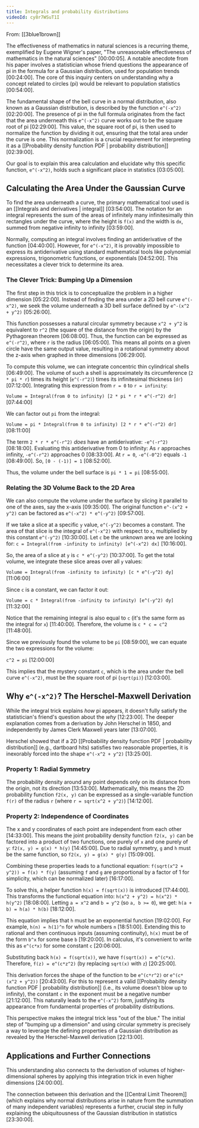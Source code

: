 ```yaml
---
title: Integrals and probability distributions
videoId: cy8r7WSuT1I
---
```


From: [[3blue1brown]] <br/> 

The effectiveness of mathematics in natural sciences is a recurring theme, exemplified by Eugene Wigner's paper, "The unreasonable effectiveness of mathematics in the natural sciences" <a class="yt-timestamp" data-t="00:00:05">[00:00:05]</a>. A notable anecdote from his paper involves a statistician whose friend questions the appearance of pi in the formula for a Gaussian distribution, used for population trends <a class="yt-timestamp" data-t="00:24:00">[00:24:00]</a>. The core of this inquiry centers on understanding why a concept related to circles (pi) would be relevant to population statistics <a class="yt-timestamp" data-t="00:54:00">[00:54:00]</a>.

The fundamental shape of the bell curve in a normal distribution, also known as a Gaussian distribution, is described by the function `e^(-x^2)` <a class="yt-timestamp" data-t="02:20:00">[02:20:00]</a>. The presence of pi in the full formula originates from the fact that the area underneath this `e^(-x^2)` curve works out to be the square root of pi <a class="yt-timestamp" data-t="02:29:00">[02:29:00]</a>. This value, the square root of pi, is then used to normalize the function by dividing it out, ensuring that the total area under the curve is one. This normalization is a crucial requirement for interpreting it as a [[Probability density function PDF | probability distribution]] <a class="yt-timestamp" data-t="02:39:00">[02:39:00]</a>.

Our goal is to explain this area calculation and elucidate why this specific function, `e^(-x^2)`, holds such a significant place in statistics <a class="yt-timestamp" data-t="03:05:00">[03:05:00]</a>.

## Calculating the Area Under the Gaussian Curve

To find the area underneath a curve, the primary mathematical tool used is an [[Integrals and derivatives | integral]] <a class="yt-timestamp" data-t="03:54:00">[03:54:00]</a>. The notation for an integral represents the sum of the areas of infinitely many infinitesimally thin rectangles under the curve, where the height is `f(x)` and the width is `dx`, summed from negative infinity to infinity <a class="yt-timestamp" data-t="03:59:00">[03:59:00]</a>.

Normally, computing an integral involves finding an antiderivative of the function <a class="yt-timestamp" data-t="04:40:00">[04:40:00]</a>. However, for `e^(-x^2)`, it is provably impossible to express its antiderivative using standard mathematical tools like polynomial expressions, trigonometric functions, or exponentials <a class="yt-timestamp" data-t="04:52:00">[04:52:00]</a>. This necessitates a clever trick to determine its area.

### The Clever Trick: Bumping Up a Dimension

The first step in this trick is to conceptualize the problem in a higher dimension <a class="yt-timestamp" data-t="05:22:00">[05:22:00]</a>. Instead of finding the area under a 2D bell curve `e^(-x^2)`, we seek the volume underneath a 3D bell surface defined by `e^-(x^2 + y^2)` <a class="yt-timestamp" data-t="05:26:00">[05:26:00]</a>.

This function possesses a natural circular symmetry because `x^2 + y^2` is equivalent to `r^2` (the square of the distance from the origin) by the Pythagorean theorem <a class="yt-timestamp" data-t="06:08:00">[06:08:00]</a>. Thus, the function can be expressed as `e^(-r^2)`, where `r` is the radius <a class="yt-timestamp" data-t="06:05:00">[06:05:00]</a>. This means all points on a given circle have the same output value, resulting in a rotational symmetry about the z-axis when graphed in three dimensions <a class="yt-timestamp" data-t="06:29:00">[06:29:00]</a>.

To compute this volume, we can integrate concentric thin cylindrical shells <a class="yt-timestamp" data-t="06:49:00">[06:49:00]</a>. The volume of such a shell is approximately its circumference (`2 * pi * r`) times its height (`e^(-r^2)`) times its infinitesimal thickness (`dr`) <a class="yt-timestamp" data-t="07:12:00">[07:12:00]</a>. Integrating this expression from `r = 0` to `r = infinity`:

`Volume = Integral(from 0 to infinity) [2 * pi * r * e^(-r^2) dr]` <a class="yt-timestamp" data-t="07:44:00">[07:44:00]</a>

We can factor out `pi` from the integral:

`Volume = pi * Integral(from 0 to infinity) [2 * r * e^(-r^2) dr]` <a class="yt-timestamp" data-t="08:11:00">[08:11:00]</a>

The term `2 * r * e^(-r^2)` *does* have an antiderivative: `-e^(-r^2)` <a class="yt-timestamp" data-t="08:18:00">[08:18:00]</a>.
Evaluating this antiderivative from 0 to infinity:
As `r` approaches infinity, `-e^(-r^2)` approaches 0 <a class="yt-timestamp" data-t="08:33:00">[08:33:00]</a>.
At `r = 0`, `-e^(-0^2)` equals `-1` <a class="yt-timestamp" data-t="08:49:00">[08:49:00]</a>.
So, `[0 - (-1)] = 1` <a class="yt-timestamp" data-t="08:52:00">[08:52:00]</a>.

Thus, the volume under the bell surface is `pi * 1 = pi` <a class="yt-timestamp" data-t="08:55:00">[08:55:00]</a>.

### Relating the 3D Volume Back to the 2D Area

We can also compute the volume under the surface by slicing it parallel to one of the axes, say the x-axis <a class="yt-timestamp" data-t="09:35:00">[09:35:00]</a>. The original function `e^-(x^2 + y^2)` can be factored as `e^(-x^2) * e^(-y^2)` <a class="yt-timestamp" data-t="09:57:00">[09:57:00]</a>.

If we take a slice at a specific `y` value, `e^(-y^2)` becomes a constant. The area of that slice is the integral of `e^(-x^2)` with respect to `x`, multiplied by this constant `e^(-y^2)` <a class="yt-timestamp" data-t="10:30:00">[10:30:00]</a>. Let `c` be the unknown area we are looking for: `c = Integral(from -infinity to infinity) [e^(-x^2) dx]` <a class="yt-timestamp" data-t="10:16:00">[10:16:00]</a>.

So, the area of a slice at `y` is `c * e^(-y^2)` <a class="yt-timestamp" data-t="10:37:00">[10:37:00]</a>. To get the total volume, we integrate these slice areas over all `y` values:

`Volume = Integral(from -infinity to infinity) [c * e^(-y^2) dy]` <a class="yt-timestamp" data-t="11:06:00">[11:06:00]</a>

Since `c` is a constant, we can factor it out:

`Volume = c * Integral(from -infinity to infinity) [e^(-y^2) dy]` <a class="yt-timestamp" data-t="11:32:00">[11:32:00]</a>

Notice that the remaining integral is also equal to `c` (it's the same form as the integral for `x`) <a class="yt-timestamp" data-t="11:40:00">[11:40:00]</a>.
Therefore, the volume is `c * c = c^2` <a class="yt-timestamp" data-t="11:48:00">[11:48:00]</a>.

Since we previously found the volume to be `pi` <a class="yt-timestamp" data-t="08:59:00">[08:59:00]</a>, we can equate the two expressions for the volume:

`c^2 = pi` <a class="yt-timestamp" data-t="12:00:00">[12:00:00]</a>

This implies that the mystery constant `c`, which is the area under the bell curve `e^(-x^2)`, must be the square root of pi (`sqrt(pi)`) <a class="yt-timestamp" data-t="12:03:00">[12:03:00]</a>.

## Why `e^(-x^2)`? The Herschel-Maxwell Derivation

While the integral trick explains *how* pi appears, it doesn't fully satisfy the statistician's friend's question about the *why* <a class="yt-timestamp" data-t="12:23:00">[12:23:00]</a>. The deeper explanation comes from a derivation by John Herschel in 1850, and independently by James Clerk Maxwell years later <a class="yt-timestamp" data-t="13:07:00">[13:07:00]</a>.

Herschel showed that if a 2D [[Probability density function PDF | probability distribution]] (e.g., dartboard hits) satisfies two reasonable properties, it is inexorably forced into the shape `e^(-x^2 + y^2)` <a class="yt-timestamp" data-t="13:25:00">[13:25:00]</a>.

### Property 1: Radial Symmetry

The probability density around any point depends only on its distance from the origin, not its direction <a class="yt-timestamp" data-t="13:53:00">[13:53:00]</a>. Mathematically, this means the 2D probability function `f2(x, y)` can be expressed as a single-variable function `f(r)` of the radius `r` (where `r = sqrt(x^2 + y^2)`) <a class="yt-timestamp" data-t="14:12:00">[14:12:00]</a>.

### Property 2: Independence of Coordinates

The x and y coordinates of each point are independent from each other <a class="yt-timestamp" data-t="14:33:00">[14:33:00]</a>. This means the joint probability density function `f2(x, y)` can be factored into a product of two functions, one purely of `x` and one purely of `y`: `f2(x, y) = g(x) * h(y)` <a class="yt-timestamp" data-t="14:45:00">[14:45:00]</a>. Due to radial symmetry, `g` and `h` must be the same function, so `f2(x, y) = g(x) * g(y)` <a class="yt-timestamp" data-t="15:09:00">[15:09:00]</a>.

Combining these properties leads to a functional equation:
`f(sqrt(x^2 + y^2)) = f(x) * f(y)` (assuming `f` and `g` are proportional by a factor of 1 for simplicity, which can be normalized later) <a class="yt-timestamp" data-t="16:17:00">[16:17:00]</a>.

To solve this, a helper function `h(x) = f(sqrt(x))` is introduced <a class="yt-timestamp" data-t="17:44:00">[17:44:00]</a>. This transforms the functional equation into:
`h(x^2 + y^2) = h(x^2) * h(y^2)` <a class="yt-timestamp" data-t="18:08:00">[18:08:00]</a>.
Letting `a = x^2` and `b = y^2` (so `a, b >= 0`), we get:
`h(a + b) = h(a) * h(b)` <a class="yt-timestamp" data-t="18:12:00">[18:12:00]</a>.

This equation implies that `h` must be an exponential function <a class="yt-timestamp" data-t="19:02:00">[19:02:00]</a>. For example, `h(n) = h(1)^n` for whole numbers `n` <a class="yt-timestamp" data-t="18:51:00">[18:51:00]</a>. Extending this to rational and then continuous inputs (assuming continuity), `h(x)` must be of the form `b^x` for some base `b` <a class="yt-timestamp" data-t="19:20:00">[19:20:00]</a>. In calculus, it's convenient to write this as `e^(c*x)` for some constant `c` <a class="yt-timestamp" data-t="20:06:00">[20:06:00]</a>.

Substituting back `h(x) = f(sqrt(x))`, we have `f(sqrt(x)) = e^(c*x)`.
Therefore, `f(z) = e^(c*z^2)` (by replacing `sqrt(x)` with `z`) <a class="yt-timestamp" data-t="20:25:00">[20:25:00]</a>.

This derivation forces the shape of the function to be `e^(c*r^2)` or `e^(c*(x^2 + y^2))` <a class="yt-timestamp" data-t="20:43:00">[20:43:00]</a>. For this to represent a valid [[Probability density function PDF | probability distribution]] (i.e., its volume doesn't blow up to infinity), the constant `c` in the exponent must be a negative number <a class="yt-timestamp" data-t="21:12:00">[21:12:00]</a>. This naturally leads to the `e^(-x^2)` form, justifying its appearance from fundamental properties of probability distributions.

This perspective makes the integral trick less "out of the blue." The initial step of "bumping up a dimension" and using circular symmetry is precisely a way to leverage the defining properties of a Gaussian distribution as revealed by the Herschel-Maxwell derivation <a class="yt-timestamp" data-t="22:13:00">[22:13:00]</a>.

## Applications and Further Connections

This understanding also connects to the derivation of volumes of higher-dimensional spheres by applying this integration trick in even higher dimensions <a class="yt-timestamp" data-t="24:00:00">[24:00:00]</a>.

The connection between this derivation and the [[Central Limit Theorem]] (which explains why normal distributions arise in nature from the summation of many independent variables) represents a further, crucial step in fully explaining the ubiquitousness of the Gaussian distribution in statistics <a class="yt-timestamp" data-t="23:30:00">[23:30:00]</a>.
